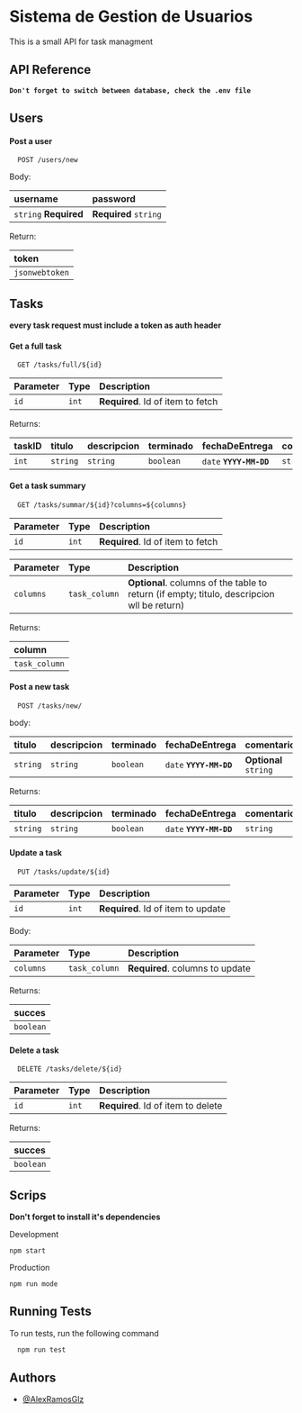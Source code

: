 # Sistema de Gestion de Usuarios

This is a small API for task managment

## API Reference

**`Don't forget to switch between database, check the .env file`**

## Users

#### Post a user

```http
  POST /users/new
```

Body:

| username              | password              |
| :-------------------- | :-------------------- |
| `string` **Required** | **Required** `string` |

Return:

| token          |
| :------------- |
| `jsonwebtoken` |

## Tasks

**every task request must include a token as auth header**

#### Get a full task

```http
  GET /tasks/full/${id}
```

| Parameter | Type  | Description                       |
| :-------- | :---- | :-------------------------------- |
| `id`      | `int` | **Required**. Id of item to fetch |

Returns:

| taskID | titulo   | descripcion | terminado | fechaDeEntrega          | comentarios | responsable | tags     | username |
| :----- | :------- | :---------- | --------- | ----------------------- | ----------- | ----------- | -------- | -------- |
| `int`  | `string` | `string`    | `boolean` | `date` **`YYYY-MM-DD`** | `string`    | `string`    | `string` | `string` |

#### Get a task summary

```http
  GET /tasks/summar/${id}?columns=${columns}
```

| Parameter | Type  | Description                       |
| :-------- | :---- | :-------------------------------- |
| `id`      | `int` | **Required**. Id of item to fetch |

| Parameter | Type          | Description                                                                                |
| :-------- | :------------ | :----------------------------------------------------------------------------------------- |
| `columns` | `task_column` | **Optional**. columns of the table to return (if empty; titulo, descripcion wll be return) |

Returns:

| column        |
| :------------ |
| `task_column` |

#### Post a new task

```http
  POST /tasks/new/
```

body:

| titulo   | descripcion | terminado | fechaDeEntrega          | comentarios           | responsable          | tags                 |
| :------- | :---------- | --------- | ----------------------- | --------------------- | -------------------- | -------------------- |
| `string` | `string`    | `boolean` | `date` **`YYYY-MM-DD`** | **Optional** `string` | **Optional**`string` | **Optional**`string` |

Returns:

| titulo   | descripcion | terminado | fechaDeEntrega          | comentarios | responsable | tags     | username |
| :------- | :---------- | --------- | ----------------------- | ----------- | ----------- | -------- | -------- |
| `string` | `string`    | `boolean` | `date` **`YYYY-MM-DD`** | `string`    | `string`    | `string` | `string` |

#### Update a task

```http
  PUT /tasks/update/${id}
```

| Parameter | Type  | Description                        |
| :-------- | :---- | :--------------------------------- |
| `id`      | `int` | **Required**. Id of item to update |

Body:

| Parameter | Type          | Description                     |
| :-------- | :------------ | :------------------------------ |
| `columns` | `task_column` | **Required**. columns to update |

Returns:

| succes    |
| :-------- |
| `boolean` |

#### Delete a task

```http
  DELETE /tasks/delete/${id}
```

| Parameter | Type  | Description                        |
| :-------- | :---- | :--------------------------------- |
| `id`      | `int` | **Required**. Id of item to delete |

Returns:

| succes    |
| :-------- |
| `boolean` |

## Scrips

**Don't forget to install it's dependencies**

Development

    npm start

Production

    npm run mode

## Running Tests

To run tests, run the following command

```bash
  npm run test
```

## Authors

- [@AlexRamosGlz](https://github.com/AlexRamosGlz)

